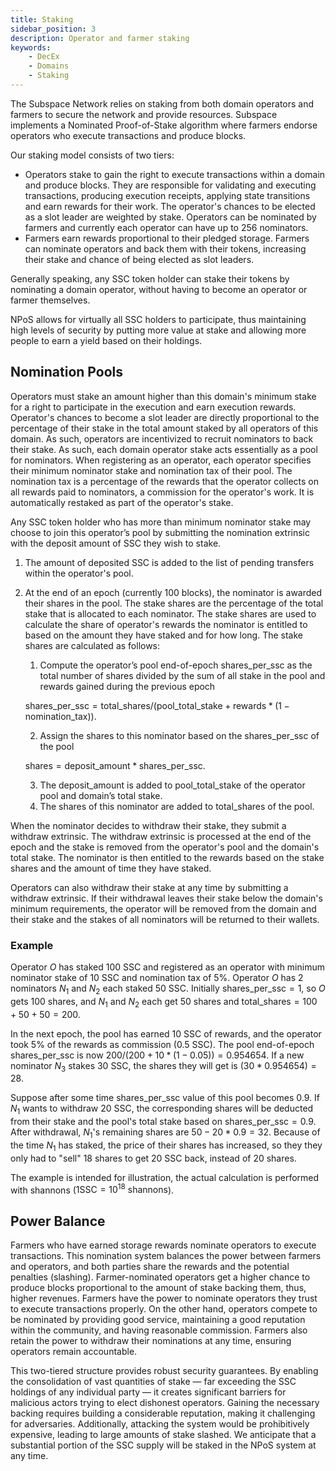 ```yaml
---
title: Staking
sidebar_position: 3
description: Operator and farmer staking 
keywords:
    - DecEx
    - Domains
    - Staking
---
```

The Subspace Network relies on staking from both domain operators and farmers to secure the network and provide resources. Subspace implements a Nominated Proof-of-Stake algorithm where farmers endorse operators who execute transactions and produce blocks. 

Our staking model consists of two tiers:
- Operators stake to gain the right to execute transactions within a domain and produce blocks. They are responsible for validating and executing transactions, producing execution receipts, applying state transitions and earn rewards for their work. The operator's chances to be elected as a slot leader are weighted by stake. Operators can be nominated by farmers and currently each operator can have up to 256 nominators.
- Farmers earn rewards proportional to their pledged storage. Farmers can nominate operators and back them with their tokens, increasing their stake and chance of being elected as slot leaders. 
<!--We implement a mechanism for farmers to automatically stake their block rewards with nominated operators to maximize yield.-->
Generally speaking, any SSC token holder can stake their tokens by nominating a domain operator, without having to become an operator or farmer themselves.

NPoS allows for virtually all SSC holders to participate, thus maintaining high levels of security by putting more value at stake and allowing more people to earn a yield based on their holdings.

<!-- ![Nomination](../../src/Images/Nomination.png) -->

## Nomination Pools

Operators must stake an amount higher than this domain's minimum stake for a right to participate in the execution and earn execution rewards. Operator's chances to become a slot leader are directly proportional to the percentage of their stake in the total amount staked by all operators of this domain. As such, operators are incentivized to recruit nominators to back their stake. As such, each domain operator stake acts essentially as a pool for nominators. When registering as an operator, each operator specifies their minimum nominator stake and nomination tax of their pool. The nomination tax is a percentage of the rewards that the operator collects on all rewards paid to nominators, a commission for the operator's work. It is automatically restaked as part of the operator's stake.

Any SSC token holder who has more than minimum nominator stake may choose to join this operator’s pool by submitting the nomination extrinsic with the deposit amount of SSC they wish to stake. 

1. The amount of deposited SSC is added to the list of pending transfers within the operator's pool. 
2. At the end of an epoch (currently 100 blocks), the nominator is awarded their shares in the pool. The stake shares are the percentage of the total stake that is allocated to each nominator. The stake shares are used to calculate the share of operator's rewards the nominator is entitled to based on the amount they have staked and for how long. The stake shares are calculated as follows:
    1. Compute the operator’s pool end-of-epoch $\text{shares\_per\_ssc}$ as the total number of shares divided by the sum of all stake in the pool and rewards gained during the previous epoch 

    $\text{shares\_per\_ssc} = \text{total\_shares} / (\text{pool\_total\_stake} + \text{rewards}*(1-\text{nomination\_tax}))$.

    2. Assign the $\text{shares}$ to this nominator based on the $\text{shares\_per\_ssc}$ of the pool 
    
    $\text{shares} = \text{deposit\_amount} * \text{shares\_per\_ssc}$.

    3. The $\text{deposit\_amount}$ is added to $\text{pool\_total\_stake}$ of the operator pool and domain’s total stake.
    4. The $\text{shares}$ of this nominator are added to $\text{total\_shares}$ of the pool.

When the nominator decides to withdraw their stake, they submit a withdraw extrinsic. The withdraw extrinsic is processed at the end of the epoch and the stake is removed from the operator's pool and the domain's total stake. The nominator is then entitled to the rewards based on the stake shares and the amount of time they have staked.

Operators can also withdraw their stake at any time by submitting a withdraw extrinsic. If their withdrawal leaves their stake below the domain's minimum requirements, the operator will be removed from the domain and their stake and the stakes of all nominators will be returned to their wallets.

### Example

Operator $O$ has staked 100 SSC and registered as an operator with minimum nominator stake of 10 SSC and nomination tax of 5%. Operator $O$ has 2 nominators $N_1$ and $N_2$ each staked 50 SSC. Initially $\text{shares\_per\_ssc} = 1$, so $O$ gets 100 shares, and $N_1$ and $N_2$ each get 50 shares and $\text{total\_shares}=100+50+50=200$. 

In the next epoch, the pool has earned 10 SSC of rewards, and the operator took 5% of the rewards as commission (0.5 SSC). The pool end-of-epoch $\text{shares\_per\_ssc}$ is now $200/(200 + 10 * (1-0.05)) = 0.954654$. If a new nominator $N_3$ stakes 30 SSC, the $\text{shares}$ they will get is $(30 * 0.954654) = 28$.

Suppose after some time $\text{shares\_per\_ssc}$ value of this pool becomes 0.9. If $N_1$ wants to withdraw 20 SSC, the corresponding shares will be deducted from their stake and the pool's total stake based on $\text{shares\_per\_ssc} = 0.9$. After withdrawal, $N_1$'s remaining shares are $50-20*0.9=32$. Because of the time $N_1$ has staked, the price of their shares has increased, so they they only had to "sell" 18 shares to get 20 SSC back, instead of 20 shares.

The example is intended for illustration, the actual calculation is performed with shannons ($1 \text{SSC} = 10^{18}\  \text{shannons}$).

## Power Balance 

Farmers who have earned storage rewards nominate operators to execute transactions. This nomination system balances the power between farmers and operators, and both parties share the rewards and the potential penalties (slashing). Farmer-nominated operators get a higher chance to produce blocks proportional to the amount of stake backing them, thus, higher revenues. Farmers have the power to nominate operators they trust to execute transactions properly. On the other hand, operators compete to be nominated by providing good service, maintaining a good reputation within the community, and having reasonable commission. 
Farmers also retain the power to withdraw their nominations at any time, ensuring operators remain accountable.

This two-tiered structure provides robust security guarantees. By enabling the consolidation of vast quantities of stake — far exceeding the SSC holdings of any individual party — it creates significant barriers for malicious actors trying to elect dishonest operators. Gaining the necessary backing requires building a considerable reputation, making it challenging for adversaries. Additionally, attacking the system would be prohibitively expensive, leading to large amounts of stake slashed. We anticipate that a substantial portion of the SSC supply will be staked in the NPoS system at any time.
